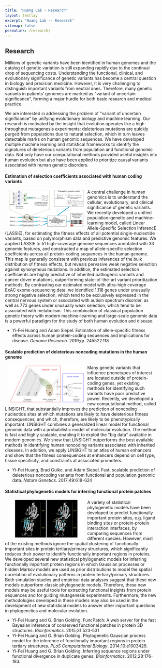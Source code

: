 ```yaml
---
title: "Huang Lab - Research"
layout: textlay
excerpt: "Huang Lab -- Research"
sitemap: false
permalink: /research/
---
```


## Research
Millions of genetic variants have been identified in human genomes and the
catalog of genetic variation is still expanding rapidly due to the continual
drop of sequencing costs. Understanding the functional, clinical, and
evolutionary significance of genetic variants has become a central question in
biology and precision medicine. 
However, it is very challenging to distinguish important variants from neutral ones.
Therefore, many genetic variants in patients' genomes are marked as "variant of
uncertain significance", forming a major hurdle for both basic research and
medical practice.

We are interested in addressing the problem of "variant of uncertain significance" 
by unifying evolutionary biology and machine learning. Our research is motivated
by the insight that evolution operates like a high-throughput mutagenesis experiments:
deleterious mutations are quickly purged from 
populations due to natural selection, which in turn leaves detectable marks on human genomic sequences.
We have developed multiple machine learning and statistical frameworks 
to identify the signatures of deleterious variants from population and functional genomic data.
Not only have our computational methods provided useful insights into human evolution but also have been applied
to prioritize causal variants associated with human genetic disorders.

#### Estimation of selection coefficients associated with human coding variants 
<p>
<img src="../images/slider7001400/SmartTipSide.jpg" alt="LASSIE" width="50%" height="50%" style="float:left;margin:0px 10px">

A central challenge in human genomics is to understand the cellular, evolutionary, and clinical significance
of genetic variants. We recently developed a unified population-genetic and machine-learning model,
called Linear Allele-Specific Selection InferencE (LASSIE), for estimating the fitness effects of all potential
single-nucleotide variants, based on polymorphism data and predictive genomic features. We applied
LASSIE to 51 high-coverage genome sequences annotated with 33 genomic features, and constructed a
map of allele-specific selection coefficients across all protein-coding sequences in the human genome. This
map is generally consistent with previous inferences of the bulk distribution of fitness effects, but reveals
pervasive weak negative selection against synonymous mutations. In addition, the estimated selection coefficients
are highly predictive of inherited pathogenic variants and cancer driver mutations, outperforming
state-of-the-art variant prioritization methods. By contrasting our estimated model with ultra-high coverage
ExAC exome-sequencing data, we identified 1,118 genes under unusually strong negative selection, which
tend to be exclusively expressed in the central nervous system or associated with autism spectrum disorder,
as well as 773 genes under unusually weak selection, which tend to be associated with metabolism. This
combination of classical population genetic theory with modern machine-learning and large-scale genomic
data is a powerful paradigm for the study of both human evolution and disease.
</p>

<ul>
  <li>Yi-Fei Huang and Adam Siepel. Estimation of allele-specific fitness effects across human protein-coding sequences and implications for disease. <em>Genome Research</em>. 2019;gr. 245522.118</li>
</ul>


#### Scalable prediction of deleterious noncoding mutations in the human genome

<p>
<img src="../images/slider7001400/LINSIGHT.png" alt="LASSIE" width="50%" height="50%" style="float:left;margin:0px 10px">
Many genetic variants that influence phenotypes of interest are located outside of protein-coding genes, yet existing methods for identifying such variants have poor predictive power. Recently, we developed a new computational method, called LINSIGHT, that substantially improves the prediction of noncoding nucleotide sites at which mutations are likely to have deleterious fitness consequences, and which, therefore, are likely to be phenotypically important. LINSIGHT combines a generalized linear model for functional genomic data with a probabilistic model of molecular evolution. The method is fast and highly scalable, enabling it to exploit the "big data" available in modern genomics. We show that LINSIGHT outperforms the best available methods in identifying human noncoding variants associated with inherited diseases. In addition, we apply LINSIGHT to an atlas of human enhancers and show that the fitness consequences at enhancers depend on cell type, tissue specificity, and constraints at associated promoters.
</p>

<ul>
  <li>
  Yi-Fei Huang, Brad Gulko, and Adam Siepel. Fast, scalable prediction of deleterious
  noncoding variants from functional and population genomic data. <em>Nature Genetics</em>.
  2017;49:618-624
  </li>
</ul>

#### Statistical phylogenetic models for inferring functional protein patches
<p>
<img src="../images/slider7001400/gp4rate.jpg" alt="LASSIE" width="50%" height="50%" style="float:left;margin:0px 10px">
A variety of statistical phylogenetic models have been developed to predict functionally important protein sites, e.g. ligand binding sites or protein-protein interaction interfaces, by comparing sequences from different species. However, most of the existing methods ignore the spatial clustering of functionally important sites in protein tertiary/primary structures, which significantly reduces their power to identify functionally important regions in proteins. We developed several new statistical phylogenetic models for inferring functionally important protein regions in which Gaussian processes or hidden Markov models are used as prior distributions to model the spatial correlation of evolutionary patterns in protein tertiary/primary structures. Both simulation studies and empirical data analyses suggest that these new models outperform classic phylogenetic models. Therefore, these new models may be useful tools for extracting functional insights from protein sequences and for guiding mutagenesis experiments. Furthermore, the new methodologies developed in these models may also be used in the development of new statistical models to answer other important questions in phylogenetics and molecular evolution.
</p>

<ul>
  <li>
  Yi-Fei Huang and G. Brian Golding. FuncPatch: A web server for the fast Bayesian
  inference of conserved functional patches in protein 3D structures. <em>Bioinformatics</em>.
  2015;31:523-531
  </li>

  <li>
  Yi-Fei Huang and G. Brian Golding. Phylogenetic Gaussian process model for
  the inference of functionally important regions in protein tertiary structures. <em>PLoS
  Computational Biology</em>. 2014;10:e1003429.
  </li>

  <li>
  Yi-Fei Huang and G. Brian Golding. Inferring sequence regions under functional
  divergence in duplicate genes. <em>Bioinformatics</em>. 2012;28:176-183.
  </li>
</ul>

